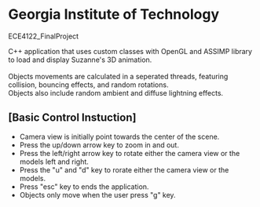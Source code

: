 # Georgia Institute of Technology
ECE4122_FinalProject

C++ application that uses custom classes with OpenGL and ASSIMP library to load and display Suzanne's 3D animation.
<br>
<br>Objects movements are calculated in a seperated threads, featuring collision, bouncing effects, and random rotations.
<br>Objects also include random ambient and diffuse lightning effects. 


## [Basic Control Instuction]
- Camera view is initially point towards the center of the scene.
- Press the up/down arrow key to zoom in and out.
- Press the left/right arrow key to rotate either the camera view or the models left and right.
- Press the "u" and "d" key to rorate either the camera view or the models.
- Press "esc" key to ends the application.
- Objects only move when the user press "g" key.
